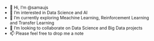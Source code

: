 - 👋 Hi, I’m @samaujs
- 👀 I’m interested in Data Science and AI
- 🌱 I’m currently exploring Meachine Learning, Reinforcement Learning and Transfer Learning
- 💞️ I’m looking to collaborate on Data Science and Big Data projects
- 📫 Please feel free to drop me a note

<!---
samaujs/samaujs is a ✨ special ✨ repository because its `README.md` (this file) appears on your GitHub profile.
You can click the Preview link to take a look at your changes.
--->
